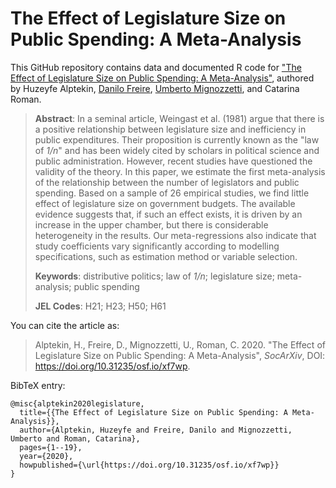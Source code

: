 # The Effect of Legislature Size on Public Spending: A Meta-Analysis

This GitHub repository contains data and documented R code for ["The Effect of Legislature Size on Public Spending: A Meta-Analysis"](https://doi.org/10.31235/osf.io/xf7wp), authored by Huzeyfe Alptekin, [Danilo Freire](http://danilofreire.github.io), [Umberto Mignozzetti](http://umbertomig.com), and Catarina Roman. 

> **Abstract**: In a seminal article, Weingast et al. (1981) argue that there is a positive relationship between legislature size and inefficiency in public expenditures. Their proposition is currently known as the "law of _1/n_" and has been widely cited by scholars in political science and public administration. However, recent studies have questioned the validity of the theory. In this paper, we estimate the first meta-analysis of the relationship between the number of legislators and public spending. Based on a sample of 26 empirical studies, we find little effect of legislature size on government budgets. The available evidence suggests that, if such an effect exists, it is driven by an increase in the upper chamber, but there is considerable heterogeneity in the results. Our meta-regressions also indicate that study coefficients vary significantly according to modelling specifications, such as estimation method or variable selection.
>
> **Keywords**: distributive politics; law of _1/n_; legislature size; meta-analysis; public spending
>
> **JEL Codes**: H21; H23; H50; H61

You can cite the article as: 

> Alptekin, H., Freire, D., Mignozzetti, U., Roman, C. 2020. "The Effect of Legislature Size on Public Spending: A Meta-Analysis", _SocArXiv_, DOI: <https://doi.org/10.31235/osf.io/xf7wp>.

BibTeX entry:

```
@misc{alptekin2020legislature,
  title={{The Effect of Legislature Size on Public Spending: A Meta-Analysis}},
  author={Alptekin, Huzeyfe and Freire, Danilo and Mignozzetti, Umberto and Roman, Catarina},
  pages={1--19},
  year={2020},
  howpublished={\url{https://doi.org/10.31235/osf.io/xf7wp}}
}
```
